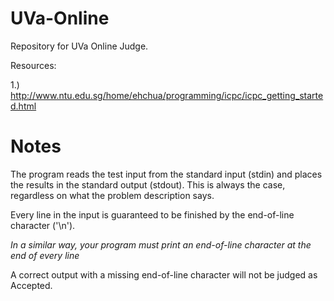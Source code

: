 UVa-Online
==========

Repository for UVa Online Judge.


Resources:

1.) http://www.ntu.edu.sg/home/ehchua/programming/icpc/icpc_getting_started.html


Notes
==========
The program reads the test input from the standard input (stdin) and places the results in the standard output (stdout).
This is always the case, regardless on what the problem description says.

Every line in the input is guaranteed to be finished by the end-of-line character ('\n').

*In a similar way, your program must print an end-of-line character at the end of every line*

A correct output with a missing end-of-line character will not be judged as Accepted.


